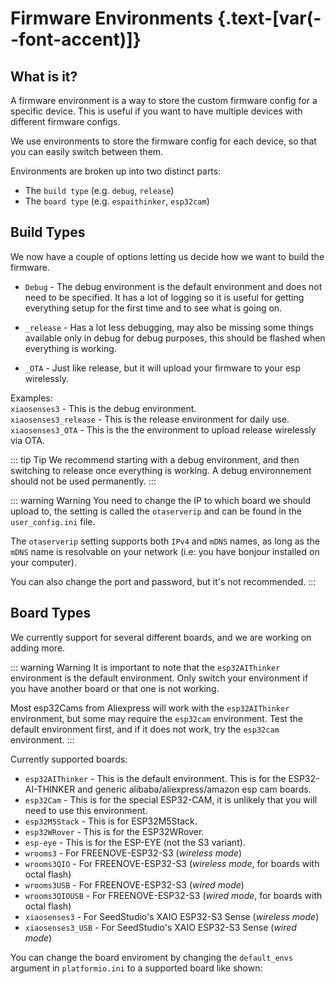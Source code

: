 <script setup>
import Alerts from '../../vue/alerts/Alerts.vue'
import ImageCard from '../../vue/images/ImageComponent.vue'
import { image_settings } from '../../static/image_settings'
import { alerts } from '../../static/alerts'
</script>

# Firmware Environments {.text-[var(--font-accent)]}

## What is it?

A firmware environment is a way to store the custom firmware config for a specific device. This is useful if you want to have multiple devices with different firmware configs.

We use environments to store the firmware config for each device, so that you can easily switch between them.

Environments are broken up into two distinct parts:

- The `build type` (e.g. `debug`, `release`)
- The `board type` (e.g. `espaithinker`, `esp32cam`)

## Build Types

We now have a couple of options letting us decide how we want to build the firmware.

- `Debug` - The debug environment is the default environment and does not need to be specified. It has a lot of logging so it is useful for getting everything setup for the first time and to see what is going on.

- `_release` - Has a lot less debugging, may also be missing some things available only in debug for debug purposes, this should be flashed when everything is working.

- `_OTA` - Just like release, but it will upload your firmware to your esp wirelessly.

Examples:  
`xiaosenses3` - This is the debug environment.  
`xiaosenses3_release` - This is the release environment for daily use.  
`xiaosenses3_OTA` - This is the the environment to upload release wirelessly via OTA.  

::: tip Tip
We recommend starting with a debug environment, and then switching to release once everything is working. A debug environnement should not be used permanently. 
:::

::: warning Warning
You need to change the IP to which board we should upload to, the setting is called the `otaserverip` and can be found in the `user_config.ini` file.

The `otaserverip` setting supports both `IPv4` and `mDNS` names, as long as the `mDNS` name is resolvable on your network (i.e: you have bonjour installed on your computer).

You can also change the port and password, but it's not recommended.
:::

## Board Types

We currently support for several different boards, and we are working on adding more.

::: warning Warning
It is important to note that the `esp32AIThinker` environment is the default environment. Only switch your environment if you have another board or that one is not working.

Most esp32Cams from Aliexpress will work with the `esp32AIThinker` environment, but some may require the `esp32cam` environment. Test the default environment first, and if it does not work, try the `esp32cam` environment.
:::

Currently supported boards:

- `esp32AIThinker` - This is the default environment. This is for the ESP32-AI-THINKER and generic alibaba/aliexpress/amazon esp cam boards.
- `esp32Cam` - This is for the special ESP32-CAM, it is unlikely that you will need to use this environment.
- `esp32M5Stack` - This is for ESP32M5Stack.
- `esp32WRover` - This is for the ESP32WRover.
- `esp-eye` - This is for the ESP-EYE (not the S3 variant).
- `wrooms3` - For FREENOVE-ESP32-S3 (*wireless mode*)
- `wrooms3QIO` - For FREENOVE-ESP32-S3 (*wireless mode*, for boards with octal flash)
- `wrooms3USB` - For FREENOVE-ESP32-S3 (*wired mode*)
- `wrooms3QIOUSB` - For FREENOVE-ESP32-S3 (*wired mode*, for boards with octal flash)
- `xiaosenses3` - For SeedStudio's XAIO ESP32-S3 Sense (*wireless mode*)
- `xiaosenses3_USB` - For SeedStudio's XAIO ESP32-S3 Sense (*wired mode*)

You can change the board enviroment by changing the `default_envs` argument in `platformio.ini` to a supported board like shown:
<ImageCard :options="image_settings.esp_board_env"/>
